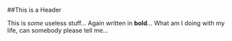 ##This is a Header

This is *some* useless stuff... Again written in **bold**... 
What am I doing with my life, can somebody please tell me... 